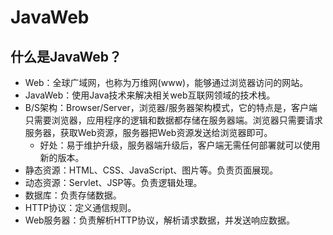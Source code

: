 # JavaWeb

## 什么是JavaWeb？

+ Web：全球广域网，也称为万维网(www)，能够通过浏览器访问的网站。
+ JavaWeb：使用Java技术来解决相关web互联网领域的技术栈。
+ B/S架构：Browser/Server，浏览器/服务器架构模式，它的特点是，客户端只需要浏览器，应用程序的逻辑和数据都存储在服务器端。浏览器只需要请求服务器，获取Web资源，服务器把Web资源发送给浏览器即可。
  + 好处：易于维护升级，服务器端升级后，客户端无需任何部署就可以使用新的版本。
+ 静态资源：HTML、CSS、JavaScript、图片等。负责页面展现。
+ 动态资源：Servlet、JSP等。负责逻辑处理。
+ 数据库：负责存储数据。
+ HTTP协议：定义通信规则。
+ Web服务器：负责解析HTTP协议，解析请求数据，并发送响应数据。
